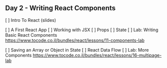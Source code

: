 ## Day 2 - Writing React Components

[ ] Intro To React (slides)

[ ] A First React App
[ ] Working with JSX
[ ] Props
[ ] State
[ ] Lab: Writing Basic React Components
         https://www.tocode.co.il/bundles/react/lessons/11-components-lab

[ ] Saving an Array or Object in State
[ ] React Data Flow
[ ] Lab: More Components
        https://www.tocode.co.il/bundles/react/lessons/16-multipage-lab



